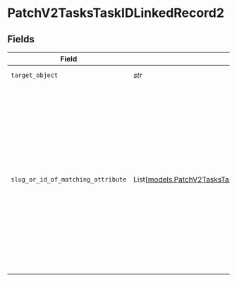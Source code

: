 # PatchV2TasksTaskIDLinkedRecord2


## Fields

| Field                                                                                                                                                                                                                                                                                                                                                                                                                                                                                                                                                                                                                                                                                                                                                                                                                           | Type                                                                                                                                                                                                                                                                                                                                                                                                                                                                                                                                                                                                                                                                                                                                                                                                                            | Required                                                                                                                                                                                                                                                                                                                                                                                                                                                                                                                                                                                                                                                                                                                                                                                                                        | Description                                                                                                                                                                                                                                                                                                                                                                                                                                                                                                                                                                                                                                                                                                                                                                                                                     | Example                                                                                                                                                                                                                                                                                                                                                                                                                                                                                                                                                                                                                                                                                                                                                                                                                         |
| ------------------------------------------------------------------------------------------------------------------------------------------------------------------------------------------------------------------------------------------------------------------------------------------------------------------------------------------------------------------------------------------------------------------------------------------------------------------------------------------------------------------------------------------------------------------------------------------------------------------------------------------------------------------------------------------------------------------------------------------------------------------------------------------------------------------------------- | ------------------------------------------------------------------------------------------------------------------------------------------------------------------------------------------------------------------------------------------------------------------------------------------------------------------------------------------------------------------------------------------------------------------------------------------------------------------------------------------------------------------------------------------------------------------------------------------------------------------------------------------------------------------------------------------------------------------------------------------------------------------------------------------------------------------------------- | ------------------------------------------------------------------------------------------------------------------------------------------------------------------------------------------------------------------------------------------------------------------------------------------------------------------------------------------------------------------------------------------------------------------------------------------------------------------------------------------------------------------------------------------------------------------------------------------------------------------------------------------------------------------------------------------------------------------------------------------------------------------------------------------------------------------------------- | ------------------------------------------------------------------------------------------------------------------------------------------------------------------------------------------------------------------------------------------------------------------------------------------------------------------------------------------------------------------------------------------------------------------------------------------------------------------------------------------------------------------------------------------------------------------------------------------------------------------------------------------------------------------------------------------------------------------------------------------------------------------------------------------------------------------------------- | ------------------------------------------------------------------------------------------------------------------------------------------------------------------------------------------------------------------------------------------------------------------------------------------------------------------------------------------------------------------------------------------------------------------------------------------------------------------------------------------------------------------------------------------------------------------------------------------------------------------------------------------------------------------------------------------------------------------------------------------------------------------------------------------------------------------------------- |
| `target_object`                                                                                                                                                                                                                                                                                                                                                                                                                                                                                                                                                                                                                                                                                                                                                                                                                 | *str*                                                                                                                                                                                                                                                                                                                                                                                                                                                                                                                                                                                                                                                                                                                                                                                                                           | :heavy_check_mark:                                                                                                                                                                                                                                                                                                                                                                                                                                                                                                                                                                                                                                                                                                                                                                                                              | A UUID or slug to identify the object that the referenced record belongs to.                                                                                                                                                                                                                                                                                                                                                                                                                                                                                                                                                                                                                                                                                                                                                    | people                                                                                                                                                                                                                                                                                                                                                                                                                                                                                                                                                                                                                                                                                                                                                                                                                          |
| `slug_or_id_of_matching_attribute`                                                                                                                                                                                                                                                                                                                                                                                                                                                                                                                                                                                                                                                                                                                                                                                              | List[[models.PatchV2TasksTaskIDSlugOrIDOfMatchingAttributeUnion](../models/patchv2taskstaskidslugoridofmatchingattributeunion.md)]                                                                                                                                                                                                                                                                                                                                                                                                                                                                                                                                                                                                                                                                                              | :heavy_check_mark:                                                                                                                                                                                                                                                                                                                                                                                                                                                                                                                                                                                                                                                                                                                                                                                                              | In addition to referencing records directly by record ID, you may also reference by a matching attribute of your choice. For example, if you want to add a reference to the person record with email "alice@website.com", you should pass a value with `target_object` set to `"people"` and `email_addresses` set to `[{email_address:"alice@website.com"}]`. The key should be the slug or ID of the matching attribute you would like to use and the value should be an array containing a single value of the appropriate attribute type (as specified below). Matching on multiple values is not currently supported. Matching attributes must be unique. This process is similar to how you use the `matching_attribute` query param in Attio's [assert endpoints](/rest-api/endpoint-reference/records/assert-a-record). |                                                                                                                                                                                                                                                                                                                                                                                                                                                                                                                                                                                                                                                                                                                                                                                                                                 |